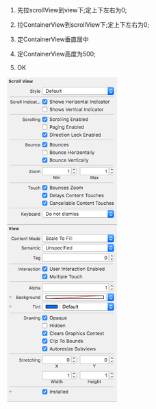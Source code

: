 

1. 先拉scrollView到view下;定上下左右为0;
2. 拉ContainerView到scrollView下;定上下左右为0;
3. 定ContainerView垂直居中

4. 定ContainerView高度为500;
 
5. OK


![](assets/UIScreenView在xib中的约束-b275e17d.png)
